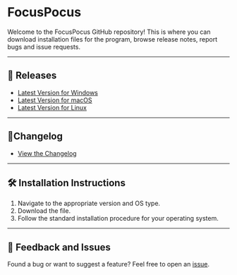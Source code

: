 # FocusPocus

Welcome to the FocusPocus GitHub repository! This is where you can download installation files for the program, browse release notes, report bugs and issue requests.

---
## 📂 Releases
- [Latest Version for Windows](./releases/v1.1.0/windows/)
- [Latest Version for macOS](./releases/v1.1.0/mac/)
- [Latest Version for Linux](./releases/v1.1.0/linux/)  
---
## 🔗Changelog 
- [View the Changelog](./CHANGELOG.md)
---
## 🛠️ Installation Instructions

1. Navigate to the appropriate version and OS type.
2. Download the file.
3. Follow the standard installation procedure for your operating system.
---

## 💬 Feedback and Issues
Found a bug or want to suggest a feature? Feel free to open an [issue](https://github.com/martingylling/focuspocus_release/issues).

